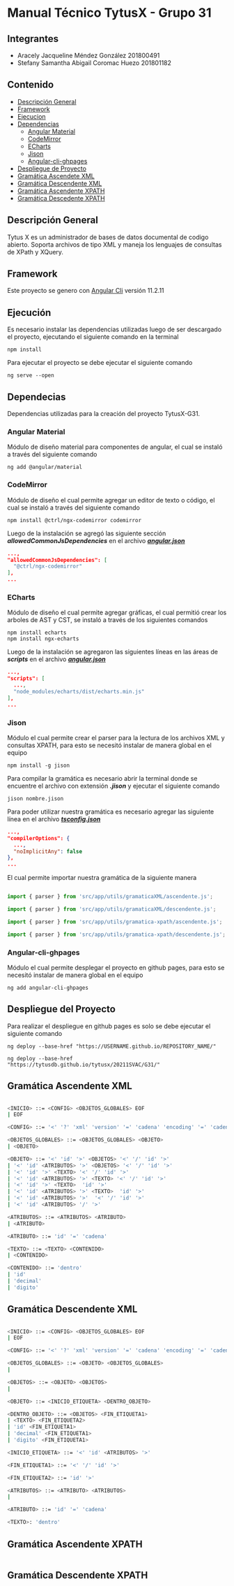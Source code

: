 # Manual Técnico TytusX - Grupo 31 

## **Integrantes**
- Aracely Jacqueline Méndez González     201800491 
- Stefany Samantha Abigail Coromac Huezo 201801182

## **Contenido**
- [Descripción General](#idDescripcion)
- [Framework](#idFramework)
- [Ejecucion](#idEjecucion)
- [Dependencias](#idDependencias)
  - [Angular Material](#angularMaterial)
  - [CodeMirror](#codeMirror)
  - [ECharts](#eCharts)
  - [Jison](#jison)
  - [Angular-cli-ghpages](#ghpages)
- [Despliegue de Proyecto](#idDeploy)
- [Gramática Ascendete XML](#idAscXML)
- [Gramática Descendente XML](#idDescXML)
- [Gramática Ascendente XPATH](#idAscXPATH)
- [Gramática Descedente XPATH](#idDescXPATH)

## Descripción General <a name="idDescripcion"></a>

Tytus X es un administrador de bases de datos documental de codigo abierto. Soporta archivos de tipo XML y maneja los lenguajes de consultas de XPath y XQuery.  

## Framework <a name="idFramework"></a>

Este proyecto se genero con [Angular Cli](https://github.com/angular/angular-cli) versión 11.2.11

## Ejecución <a name="idEjecucion"></a>

Es necesario instalar las dependencias utilizadas luego de ser descargado el proyecto, ejecutando el siguiente comando en la terminal
```
npm install
```

Para ejecutar el proyecto se debe ejecutar el siguiente comando
```
ng serve --open 
```
## Dependecias <a name="idDependencias"></a>

Dependencias utilizadas para la creación del proyecto TytusX-G31. 

### Angular Material<a name="angularMaterial"></a>
Módulo de diseño material para componentes de angular, el cual se instaló a través del siguiente comando
```
ng add @angular/material
```


### CodeMirror<a name="codeMirror"></a>
Módulo de diseño el cual permite agregar un editor de texto o código, el cual se instaló a través del siguiente comando

```
npm install @ctrl/ngx-codemirror codemirror
```

Luego de la instalación se agregó las siguiente sección **_allowedCommonJsDependencies_** en el archivo [**_angular.json_**](./angular.json)

```json
...,
"allowedCommonJsDependencies": [
  "@ctrl/ngx-codemirror"
],
...
```

### ECharts<a name="eCharts"></a>
Módulo de diseño el cual permite agregar gráficas, el cual permitió crear los arboles de AST y CST, se instaló a través de los siguientes comandos
```
npm install echarts
npm install ngx-echarts
```
Luego de la instalación se agregaron las siguientes líneas en las áreas de **_scripts_** en el archivo [**_angular.json_**](./angular.json)
```json
...,
"scripts": [
  ...,
  "node_modules/echarts/dist/echarts.min.js"
],
...
```

### Jison<a name="jison"></a>
Módulo el cual permite crear el parser para la lectura de los archivos XML y consultas XPATH, para esto se necesitó instalar de manera global en el equipo
```
npm install -g jison 
```

Para compilar la gramática es necesario abrir la terminal donde se encuentre el archivo con extensión **_.jison_** y ejecutar el siguiente comando
```
jison nombre.jison
```

Para poder utilizar nuestra gramática es necesario agregar las siguiente línea en el archivo [**_tsconfig.json_**](./tsconfig.json)
```json
...,
"compilerOptions": {
  ...,
  "noImplicitAny": false
},
...
```

El cual permite importar nuestra gramática de la siguiente manera
```ts

import { parser } from 'src/app/utils/gramaticaXML/ascendente.js';

import { parser } from 'src/app/utils/gramaticaXML/descendente.js';

import { parser } from 'src/app/utils/gramatica-xpath/ascendente.js';

import { parser } from 'src/app/utils/gramatica-xpath/descendente.js';

```

### Angular-cli-ghpages<a name="ghpages"></a>

Módulo el cual permite desplegar el proyecto en github pages, para esto se necesitó instalar de manera global en el equipo
```
ng add angular-cli-ghpages
```


## Despliegue del Proyecto <a name="idDeploy"></a>

Para realizar el despliegue en github pages es solo se debe ejecutar el siguiente comando
```
ng deploy --base-href "https://USERNAME.github.io/REPOSITORY_NAME/"

ng deploy --base-href "https://tytusdb.github.io/tytusx/20211SVAC/G31/"

```

## Gramática Ascendente XML <a name="idAscXML"></a>

```bash

<INICIO> ::= <CONFIG> <OBJETOS_GLOBALES> EOF 
| EOF 

<CONFIG> ::= '<' '?' 'xml' 'version' '=' 'cadena' 'encoding' '=' 'cadena' '?' '>'

<OBJETOS_GLOBALES> ::= <OBJETOS_GLOBALES> <OBJETO>
| <OBJETO>

<OBJETO> ::= '<' 'id' '>' <OBJETOS> '<' '/' 'id' '>'
| '<' 'id' <ATRIBUTOS> '>' <OBJETOS> '<' '/' 'id' '>'
| '<' 'id' '>' <TEXTO> '<' '/' 'id' '>'
| '<' 'id' <ATRIBUTOS> '>' <TEXTO> '<' '/' 'id' '>' 
| '<' 'id' '>' <TEXTO>  'id' '>'
| '<' 'id' <ATRIBUTOS> '>' <TEXTO>  'id' '>' 
| '<' 'id' <ATRIBUTOS> '>'  '<' '/' 'id' '>' 
| '<' 'id' <ATRIBUTOS> '/' '>'

<ATRIBUTOS> ::= <ATRIBUTOS> <ATRIBUTO>
| <ATRIBUTO>

<ATRIBUTO> ::= 'id' '=' 'cadena'

<TEXTO> ::= <TEXTO> <CONTENIDO>
| <CONTENIDO>

<CONTENIDO> ::= 'dentro'
| 'id'
| 'decimal'
| 'digito'


``` 
## Gramática Descendente XML <a name="idDescXML"></a>

```bash

<INICIO> ::= <CONFIG> <OBJETOS_GLOBALES> EOF 
| EOF 

<CONFIG> ::= '<' '?' 'xml' 'version' '=' 'cadena' 'encoding' '=' 'cadena' '?' '>'

<OBJETOS_GLOBALES> ::= <OBJETO> <OBJETOS_GLOBALES>
| 

<OBJETOS> ::= <OBJETO> <OBJETOS>
| 

<OBJETO> ::= <INICIO_ETIQUETA> <DENTRO_OBJETO>

<DENTRO_OBJETO> ::= <OBJETOS> <FIN_ETIQUETA1>
| <TEXTO> <FIN_ETIQUETA2> 
| 'id' <FIN_ETIQUETA1>
| 'decimal' <FIN_ETIQUETA1>
| 'digito' <FIN_ETIQUETA1>

<INICIO_ETIQUETA> ::= '<' 'id' <ATRIBUTOS> '>' 

<FIN_ETIQUETA1> ::= '<' '/' 'id' '>'

<FIN_ETIQUETA2> ::= 'id' '>'

<ATRIBUTOS> ::= <ATRIBUTO> <ATRIBUTOS>
| 

<ATRIBUTO> ::= 'id' '=' 'cadena'

<TEXTO>: 'dentro'
```

## Gramática Ascendente XPATH <a name="idAscXPATH"></a>

```bash
```

## Gramática Descendente XPATH <a name="idDescXPATH"></a>

```bash
```
